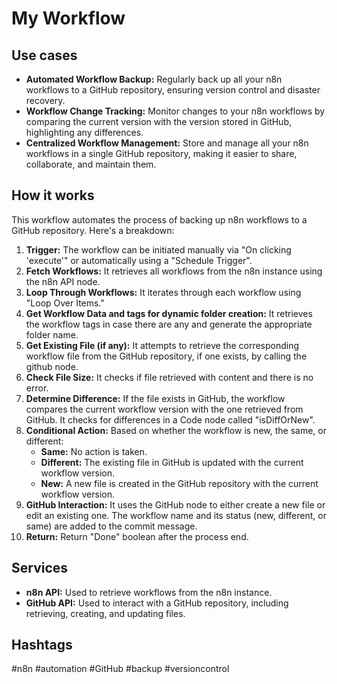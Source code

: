 # My Workflow

## Use cases

- **Automated Workflow Backup:** Regularly back up all your n8n workflows to a GitHub repository, ensuring version control and disaster recovery.
- **Workflow Change Tracking:** Monitor changes to your n8n workflows by comparing the current version with the version stored in GitHub, highlighting any differences.
- **Centralized Workflow Management:** Store and manage all your n8n workflows in a single GitHub repository, making it easier to share, collaborate, and maintain them.

## How it works

This workflow automates the process of backing up n8n workflows to a GitHub repository. Here's a breakdown:

1.  **Trigger:** The workflow can be initiated manually via "On clicking 'execute'" or automatically using a "Schedule Trigger".
2.  **Fetch Workflows:** It retrieves all workflows from the n8n instance using the n8n API node.
3.  **Loop Through Workflows:** It iterates through each workflow using "Loop Over Items."
4.  **Get Workflow Data and tags for dynamic folder creation:** It retrieves the workflow tags in case there are any and generate the appropriate folder name.
5.  **Get Existing File (if any):** It attempts to retrieve the corresponding workflow file from the GitHub repository, if one exists, by calling the github node.
6.  **Check File Size:** It checks if file retrieved with content and there is no error.
7.  **Determine Difference:** If the file exists in GitHub, the workflow compares the current workflow version with the one retrieved from GitHub.  It checks for differences in a Code node called "isDiffOrNew".
8.  **Conditional Action:** Based on whether the workflow is new, the same, or different:
    *   **Same:** No action is taken.
    *   **Different:** The existing file in GitHub is updated with the current workflow version.
    *   **New:** A new file is created in the GitHub repository with the current workflow version.
9.  **GitHub Interaction:** It uses the GitHub node to either create a new file or edit an existing one. The workflow name and its status (new, different, or same) are added to the commit message.
10. **Return:** Return "Done" boolean after the process end.
## Services

-   **n8n API:** Used to retrieve workflows from the n8n instance.
-   **GitHub API:** Used to interact with a GitHub repository, including retrieving, creating, and updating files.

## Hashtags

#n8n #automation #GitHub #backup #versioncontrol
